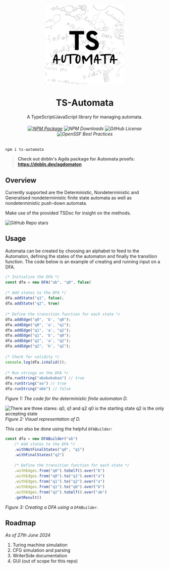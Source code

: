 <p align="center">
<img src="./.github/logo.jpg" height="250">
</p>
<h1 align="center">
TS-Automata
</h1>
<p align="center">
A TypeScript/JavaScript library for managing automata.
<p>
<h6 align="center">

[![NPM Package](https://img.shields.io/npm/v/ts-automata.svg?style=flat)](https://npmjs.org/package/ts-automata "View this project on npm")
![NPM Downloads](https://img.shields.io/npm/d18m/ts-automata)
![GitHub License](https://img.shields.io/github/license/Zakrok09/ts-automata)
![OpenSSF Best Practices](https://www.bestpractices.dev/projects/9987/badge)

</h6>


```shell
npm i ts-automata
```

> **Check out dnbln's Agda package for Automata proofs: [https://dnbln.dev/agdomaton ](https://dnbln.dev/agdomaton)**

## Overview

Currently supported are the Deterministic, Nondeterministic and Generalised nondeterministic finite state automata 
as well as nondeterministic push-down automata.

Make use of the provided TSDoc for insight on the methods. 

![GitHub Repo stars](https://img.shields.io/github/stars/zakrok09/ts-automata)

## Usage

Automata can be created by choosing an alphabet to feed to the Automaton,
defining the states of the automaton and finally the transition function. 
The code below is an example of creating and running input on a DFA.

```typescript
/* Initialize the DFA */
const dfa = new DFA("ab", "q0", false)

/* Add states to the DFA */
dfa.addState("q1", false);
dfa.addState("q2", true)

/* Define the transition function for each state */
dfa.addEdge("q0", 'b', "q0");
dfa.addEdge("q0", 'a', "q1");
dfa.addEdge("q1", 'a', "q2");
dfa.addEdge("q1", 'b', "q0");
dfa.addEdge("q2", 'a', "q2");
dfa.addEdge("q2", 'b', "q2");

/* Check for validity */
console.log(dfa.isValid());

/* Run strings on the DFA */
dfa.runString("ababababaa") // true
dfa.runString("aa") // true
dfa.runString("abb") // false
```
_Figure 1: The code for the deterministic finite automaton D._

![There are three stares: q0, q1 and q2
q0 is the starting state
q2 is the only accepting state](https://i.imgur.com/pRuPlEv.jpeg "Image of the DFA described in the code abov")
_Figure 2: Visual representation of D._

This can also be done using the helpful `DFABuilder`:
```typescript
const dfa = new DFABuilder("ab")
    /* Add states to the DFA */
    .withNotFinalStates("q0", "q1")
    .withFinalStates("q2")

    /* Define the transition function for each state */
    .withEdges.from("q0").toSelf().over("b")
    .withEdges.from("q0").to("q1").over("a")
    .withEdges.from("q1").to("q2").over("a")
    .withEdges.from("q1").to("q0").over("b")
    .withEdges.from("q2").toSelf().over("ab")
    .getResult()
```
_Figure 3: Creating a DFA using a `DFABuilder`._

## Roadmap
_As of 27th June 2024_

1. Turing machine simulation
2. CFG simulation and parsing
3. WriterSide documentation
4. GUI (out of scope for this repo)

